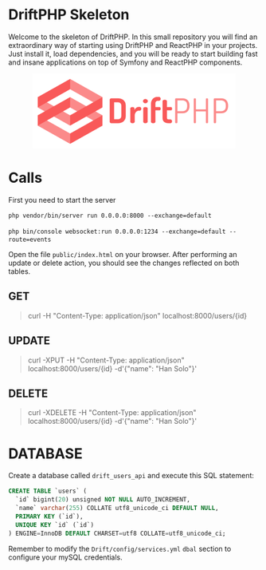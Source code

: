 # DriftPHP Skeleton

Welcome to the skeleton of DriftPHP. In this small repository you will find an
extraordinary way of starting using DriftPHP and ReactPHP in your projects. Just
install it, load dependencies, and you will be ready to start building fast and
insane applications on top of Symfony and ReactPHP components.

<p align="center">
  <img src="public/driftphp.png">
</p>

# Calls

First you need to start the server

```
php vendor/bin/server run 0.0.0.0:8000 --exchange=default

php bin/console websocket:run 0.0.0.0:1234 --exchange=default --route=events
```

Open the file `public/index.html` on your browser. After performing an update or delete action, you should see the changes reflected on both tables.

## GET

> curl -H "Content-Type: application/json" localhost:8000/users/{id}

## UPDATE

> curl -XPUT -H "Content-Type: application/json" localhost:8000/users/{id} -d'{"name": "Han Solo"}'

## DELETE

> curl -XDELETE -H "Content-Type: application/json" localhost:8000/users/{id} -d'{"name": "Han Solo"}'

# DATABASE

Create a database called `drift_users_api` and execute this SQL statement:

```sql
CREATE TABLE `users` (
  `id` bigint(20) unsigned NOT NULL AUTO_INCREMENT,
  `name` varchar(255) COLLATE utf8_unicode_ci DEFAULT NULL,
  PRIMARY KEY (`id`),
  UNIQUE KEY `id` (`id`)
) ENGINE=InnoDB DEFAULT CHARSET=utf8 COLLATE=utf8_unicode_ci;
```

Remember to modify the `Drift/config/services.yml` `dbal` section to configure your mySQL credentials.